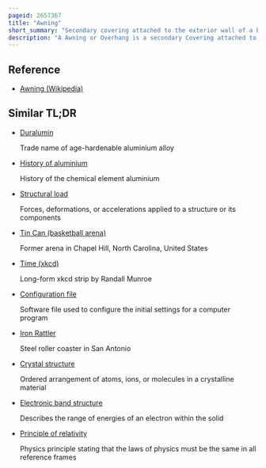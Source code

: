 ```yaml
---
pageid: 2657367
title: "Awning"
short_summary: "Secondary covering attached to the exterior wall of a building"
description: "A Awning or Overhang is a secondary Covering attached to the exterior Wall of a Building. It is typically composed of Canvas Woven of acrylic, Cotton or Polyester Yarn, or vinyl laminated to polyester Fabric that is stretched tightly over a light Structure of Aluminium, Iron or Steel, possibly Wood or transparent Material. The Configuration of this Structure is Something of a truss Space Frame or Planar Frame. Awnings are also often constructed of Aluminium Understructure with Aluminium sheeting. These Aluminum Awnings are often used when a Fabric Awning is not a practical Application where a snow Load as well as Wind Load may be a Factor."
---
```


## Reference

- [Awning (Wikipedia)](https://en.wikipedia.org/?curid=2657367)

## Similar TL;DR

- [Duralumin](/tldr/en/duralumin)

  Trade name of age-hardenable aluminium alloy

- [History of aluminium](/tldr/en/history-of-aluminium)

  History of the chemical element aluminium

- [Structural load](/tldr/en/structural-load)

  Forces, deformations, or accelerations applied to a structure or its components

- [Tin Can (basketball arena)](/tldr/en/tin-can-basketball-arena)

  Former arena in Chapel Hill, North Carolina, United States

- [Time (xkcd)](/tldr/en/time-xkcd)

  Long-form xkcd strip by Randall Munroe

- [Configuration file](/tldr/en/configuration-file)

  Software file used to configure the initial settings for a computer program

- [Iron Rattler](/tldr/en/iron-rattler)

  Steel roller coaster in San Antonio

- [Crystal structure](/tldr/en/crystal-structure)

  Ordered arrangement of atoms, ions, or molecules in a crystalline material

- [Electronic band structure](/tldr/en/electronic-band-structure)

  Describes the range of energies of an electron within the solid

- [Principle of relativity](/tldr/en/principle-of-relativity)

  Physics principle stating that the laws of physics must be the same in all reference frames
